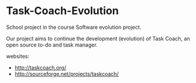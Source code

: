 Task-Coach-Evolution
====================

School project in the course Software evolution project.


Our project aims to continue the development (evolution) of Task Coach, an open source to-do and task manager.

websites: 
* http://taskcoach.org/
* http://sourceforge.net/projects/taskcoach/



